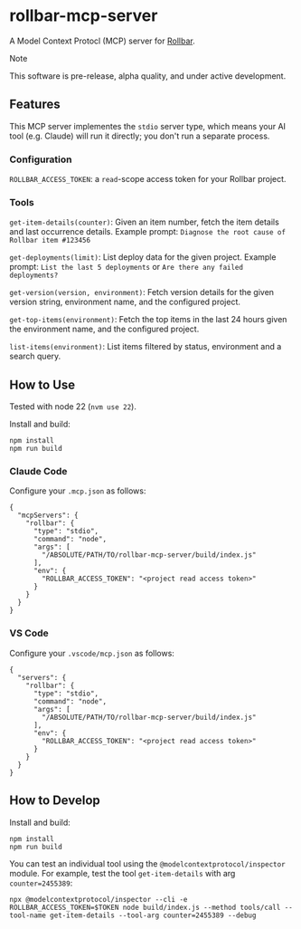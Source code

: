 # rollbar-mcp-server

A Model Context Protocl (MCP) server for [Rollbar](https://rollbar.com).

> [!NOTE]
> This software is pre-release, alpha quality, and under active development.

## Features

This MCP server implementes the `stdio` server type, which means your AI tool (e.g. Claude) will run it directly; you don't run a separate process.

### Configuration

`ROLLBAR_ACCESS_TOKEN`: a `read`-scope access token for your Rollbar project.

### Tools

`get-item-details(counter)`: Given an item number, fetch the item details and last occurrence details. Example prompt: `Diagnose the root cause of Rollbar item #123456`

`get-deployments(limit)`: List deploy data for the given project. Example prompt: `List the last 5 deployments` or `Are there any failed deployments?`

`get-version(version, environment)`: Fetch version details for the given version string, environment name, and the configured project.

`get-top-items(environment)`: Fetch the top items in the last 24 hours given the environment name, and the configured project.

`list-items(environment)`: List items filtered by status, environment and a search query.

## How to Use

Tested with node 22 (`nvm use 22`).

Install and build:

```
npm install
npm run build
```

### Claude Code

Configure your `.mcp.json` as follows:

```
{
  "mcpServers": {
    "rollbar": {
      "type": "stdio",
      "command": "node",
      "args": [
        "/ABSOLUTE/PATH/TO/rollbar-mcp-server/build/index.js"
      ],
      "env": {
        "ROLLBAR_ACCESS_TOKEN": "<project read access token>"
      }
    }
  }
}
```

### VS Code

Configure your `.vscode/mcp.json` as follows:

```
{
  "servers": {
    "rollbar": {
      "type": "stdio",
      "command": "node",
      "args": [
        "/ABSOLUTE/PATH/TO/rollbar-mcp-server/build/index.js"
      ],
      "env": {
        "ROLLBAR_ACCESS_TOKEN": "<project read access token>"
      }
    }
  }
}
```

## How to Develop

Install and build:

```
npm install
npm run build
```

You can test an individual tool using the `@modelcontextprotocol/inspector` module. For example, test the tool `get-item-details` with arg `counter=2455389`:

```
npx @modelcontextprotocol/inspector --cli -e ROLLBAR_ACCESS_TOKEN=$TOKEN node build/index.js --method tools/call --tool-name get-item-details --tool-arg counter=2455389 --debug
```

